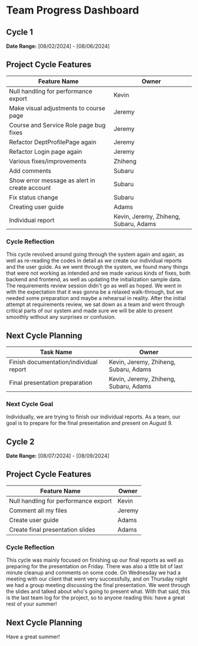 # Team Progress Dashboard

## Cycle 1

**Date Range:** [08/02/2024] - [08/06/2024]

## Project Cycle Features

| Feature Name        | Owner                                   |
| -------------------- | --------------------------------------------- |
| Null handling for performance export | Kevin |
| Make visual adjustments to course page | Jeremy |
| Course and Service Role page bug fixes | Jeremy |
| Refactor DeptProfilePage again | Jeremy |
| Refactor Login page again | Jeremy |
| Various fixes/improvements | Zhiheng |
| Add comments | Subaru |
| Show error message as alert in create account | Subaru |
| Fix status change | Subaru |
| Creating user guide | Adams |
| Individual report | Kevin, Jeremy, Zhiheng, Subaru, Adams |

### Cycle Reflection

This cycle revolved around going through the system again and again, as well as re-reading the codes in detail as we 
create our individual reports and the user guide. As we went through the system, we found many things that were not 
working as intended and we made various kinds of fixes, both backend and frontend, as well as updating the initialization
sample data. The requirements review session didn't go as well as hoped. We went in with the expectation that it was gonna 
be a relaxed walk-through, but we needed some preparation and maybe a rehearsal in reality. After the initial attempt 
at requirements review, we sat down as a team and went through critical parts of our system and made sure we will be able
to present smoothly without any surprises or confusion.

## Next Cycle Planning

| Task Name             | Owner         | 
| ----------------------- | -------------- | 
| Finish documentation/individual report | Kevin, Jeremy, Zhiheng, Subaru, Adams |
| Final presentation preparation | Kevin, Jeremy, Zhiheng, Subaru, Adams |

### Next Cycle Goal
Individually, we are trying to finish our individual reports. As a team, our goal is to prepare for the final presentation and present on August 9.

## Cycle 2

**Date Range:** [08/07/2024] - [08/09/2024]

## Project Cycle Features

| Feature Name        | Owner                                   |
| ----------------------- | -------------- | 
| Null handling for performance export | Kevin |
| Comment all my files | Jeremy |
| Create user guide | Adams | 
| Create final presentation slides | Adams |

### Cycle Reflection
This cycle was mainly focused on finishing up our final reports as well as preparing for the presentation on Friday. There was also a little bit of last minute
cleanup and comments on some code. On Wednesday we had a meeting with our client that went very successfully, and on Thursday night we had a group meeting discussing the final presentation.
We went through the slides and talked about who's going to present what. With that said, this is the last team log for the project, so to anyone reading this: have a great rest of your summer!


## Next Cycle Planning

Have a great summer!
